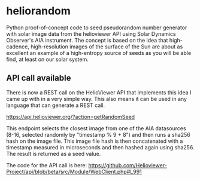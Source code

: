 # heliorandom
Python proof-of-concept code to seed pseudorandom number generator with solar image data from the helioviewer API using Solar Dynamics Observer's AIA instrument. The concept is based on the idea that high-cadence, high-resolution images of the surface of the Sun are about as excellent an example of a high-entropy source of seeds as you will be able find, at least on our solar system.

## API call available
There is now a REST call on the HelioViewer API that implements this idea I came up with in a very simple way. This also means it can be used in any language that can generate a REST call.

https://api.helioviewer.org/?action=getRandomSeed

This endpoint selects the closest image from one of the AIA datasources (8-16, selected randomly by "timestamp % 9 + 8") and then runs a sha256 hash on the image file. This image file hash is then concatenated with a timestamp measured in microseconds and then hashed again using sha256. The result is returned as a seed value.

The code for the API call is here: https://github.com/Helioviewer-Project/api/blob/beta/src/Module/WebClient.php#L991

